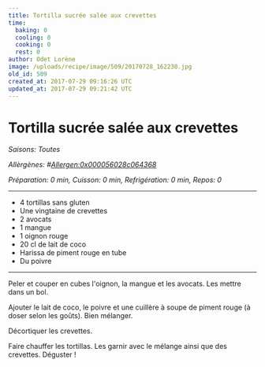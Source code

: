 ```yaml
---
title: Tortilla sucrée salée aux crevettes
time:
  baking: 0
  cooling: 0
  cooking: 0
  rest: 0
author: Odet Lorène
image: /uploads/recipe/image/509/20170728_162230.jpg
old_id: 509
created_at: 2017-07-29 09:16:26 UTC
updated_at: 2017-07-29 09:21:42 UTC
---
```


# Tortilla sucrée salée aux crevettes



*Saisons: Toutes*

*Allèrgènes: #<Allergen:0x000056028c064368>*

*Préparation: 0 min, Cuisson: 0 min, Refrigération: 0 min, Repos: 0*

---

- 4 tortillas sans gluten
- Une vingtaine de crevettes
- 2 avocats
- 1 mangue
- 1 oignon rouge
- 20 cl de lait de coco
- Harissa de piment rouge en tube
- Du poivre

---

Peler et couper en cubes l'oignon, la mangue et les avocats. Les mettre dans un bol.

Ajouter le lait de coco, le poivre et une cuillère à soupe de piment rouge (à doser selon les goûts). Bien mélanger.

Décortiquer les crevettes.

Faire chauffer les tortillas. Les garnir avec le mélange ainsi que des crevettes. Déguster ! 

